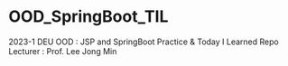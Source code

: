 # OOD_SpringBoot_TIL
2023-1 DEU OOD : JSP and SpringBoot Practice & Today I Learned Repo
Lecturer : Prof. Lee Jong Min
